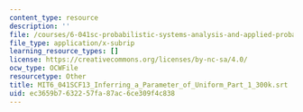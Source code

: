 ```yaml
---
content_type: resource
description: ''
file: /courses/6-041sc-probabilistic-systems-analysis-and-applied-probability-fall-2013/ec3659b7632257fa87ac6ce309f4c838_MIT6_041SCF13_Inferring_a_Parameter_of_Uniform_Part_1_300k.vtt
file_type: application/x-subrip
learning_resource_types: []
license: https://creativecommons.org/licenses/by-nc-sa/4.0/
ocw_type: OCWFile
resourcetype: Other
title: MIT6_041SCF13_Inferring_a_Parameter_of_Uniform_Part_1_300k.srt
uid: ec3659b7-6322-57fa-87ac-6ce309f4c838
---
```

